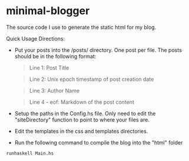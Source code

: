 minimal-blogger
===============

The source code I use to generate the static html for my blog.

Quick Usage Directions:

* Put your posts into the /posts/ directory. One post per file. The posts should be in the following format:
    
    > Line 1: Post Title

    > Line 2: Unix epoch timestamp of post creation date
    
    > Line 3: Author Name
    
    > Line 4 - eof: Markdown of the post content

* Setup the paths in the Config.hs file. Only need to edit the "siteDirectory" function to point to where your files are.

* Edit the templates in the css and templates directories.

* Run the following command to compile the blog into the "html" folder

```haskell
runhaskell Main.hs
